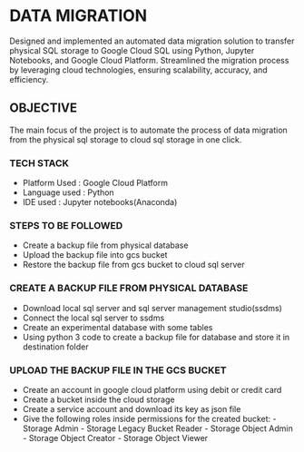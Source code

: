 
# DATA MIGRATION
Designed and implemented an automated data migration solution to transfer physical SQL storage to Google Cloud SQL using Python, Jupyter Notebooks, and Google Cloud Platform. Streamlined the migration process by leveraging cloud technologies, ensuring scalability, accuracy, and efficiency.
## OBJECTIVE
The main focus of the project is to automate the process of data migration from the physical sql storage to cloud sql storage in one click.
### TECH STACK
- Platform Used  : Google Cloud Platform
- Language used  : Python
- IDE used       : Jupyter notebooks(Anaconda)
### STEPS TO BE FOLLOWED
- Create a backup file from physical database
- Upload the backup file into gcs bucket
- Restore the backup file from gcs bucket to cloud sql server 
### CREATE A BACKUP FILE FROM PHYSICAL DATABASE 
- Download local sql server and sql server management studio(ssdms)
- Connect the local sql server to ssdms
- Create an experimental database with some tables
- Using python 3 code to create a backup file for database and store it in destination folder
### UPLOAD THE BACKUP FILE IN THE GCS BUCKET
- Create an account in google cloud platform using debit or credit card
- Create a bucket inside the cloud storage
- Create a service account and download its key as json file
- Give the following roles inside permissions for the created bucket:
                   - Storage Admin
                   - Storage Legacy Bucket Reader
                   - Storage Object Admin
                   - Storage Object Creator
                   - Storage Object Viewer







